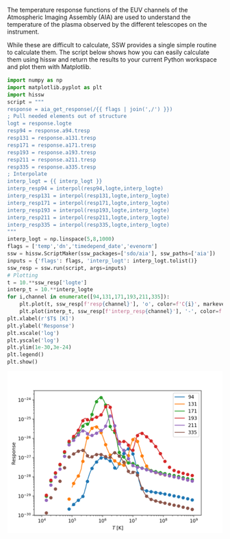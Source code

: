 The temperature response functions of the EUV channels of the Atmospheric Imaging Assembly (AIA) are used to understand the temperature of the plasma observed by the different telescopes on the instrument. 

While these are difficult to calculate, SSW provides a single simple routine to calculate them. The script below shows how you can easily calculate them using hissw and return the results to your current Python workspace and plot them with Matplotlib.

```python
import numpy as np
import matplotlib.pyplot as plt
import hissw
script = """
response = aia_get_response(/{{ flags | join(',/') }})
; Pull needed elements out of structure
logt = response.logte
resp94 = response.a94.tresp
resp131 = response.a131.tresp
resp171 = response.a171.tresp
resp193 = response.a193.tresp
resp211 = response.a211.tresp
resp335 = response.a335.tresp
; Interpolate
interp_logt = {{ interp_logt }}
interp_resp94 = interpol(resp94,logte,interp_logte)
interp_resp131 = interpol(resp131,logte,interp_logte)
interp_resp171 = interpol(resp171,logte,interp_logte)
interp_resp193 = interpol(resp193,logte,interp_logte)
interp_resp211 = interpol(resp211,logte,interp_logte)
interp_resp335 = interpol(resp335,logte,interp_logte)
"""
interp_logt = np.linspace(5,8,1000)
flags = ['temp','dn','timedepend_date','evenorm']
ssw = hissw.ScriptMaker(ssw_packages=['sdo/aia'], ssw_paths=['aia'])
inputs = {'flags': flags, 'interp_logt': interp_logt.tolist()}
ssw_resp = ssw.run(script, args=inputs)
# Plotting
t = 10.**ssw_resp['logte']
interp_t = 10.**interp_logte
for i,channel in enumerate([94,131,171,193,211,335]):
    plt.plot(t, ssw_resp[f'resp{channel}'], 'o', color=f'C{i}', markevery=3)
    plt.plot(interp_t, ssw_resp[f'interp_resp{channel}'], '-', color=f'C{i}', label=f'{channel}')
plt.xlabel(r'$T$ [K]')
plt.ylabel('Response')
plt.xscale('log')
plt.yscale('log')
plt.ylim(1e-30,3e-24)
plt.legend()
plt.show()
```
![AIA Response Functions](../images/exAIA.png)